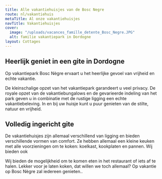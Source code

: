 ```yaml
---
title: Alle vakantiehuisjes van de Bosc Negre
route: nl/vakantiehuis
metaTitle: Al onze vakantiehuisjes
navTitle: Vakantiehuisjes
cover:
  image: "/uploads/vacances_famille_detente_Bosc_Negre.JPG"
  alt: familie vakantiepark in Dordogne
layout: Cottages
---
```


## Heerlijk geniet in een gite in Dordogne

Op vakantiepark Bosc Nègre ervaart u het heerlijke gevoel van vrijheid en echte vakantie.

De kleinschalige opzet van het vakantiepark garandeert u veel privacy. De royale opzet van de vakantiebungalows en de gevarieerde indeling van het park geven u in combinatie met de rustige ligging een echte vakantiebeleving.
In en bij uw huisje kunt u puur genieten van de stilte, natuur en vrijheid.

## Volledig ingericht gite

De vakantiehuisjes zijn allemaal verschillend van ligging en bieden verschillende vormen van comfort. Ze hebben allemaal een kleine keuken met alle voorzieningen om te koken: koelkast, kookplaten en pannen. Wij bieden ook

Wij bieden de mogelijkheid om te komen eten in het restaurant of iets af te halen. Lekker voor je laten koken, dat willen we toch allemaal? Op vakantie op Bosc Nègre zal iedereen genieten..